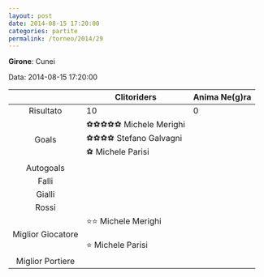 ```yaml
---
layout: post
date: 2014-08-15 17:20:00
categories: partite
permalink: /torneo/2014/29
---
```

**Girone**: Cunei

Data: 2014-08-15 17:20:00

| | Clitoriders | Anima Ne(g)ra |
|:-----:|-----|-----|
Risultato|10|0
Goals|⚽⚽⚽⚽⚽ Michele Merighi<br/>⚽⚽⚽⚽ Stefano Galvagni<br/>⚽ Michele Parisi|
Autogoals||
Falli||
Gialli||
Rossi||
Miglior Giocatore|⭐⭐ Michele Merighi<br/><br/>⭐ Michele Parisi<br/>|
Miglior Portiere||
